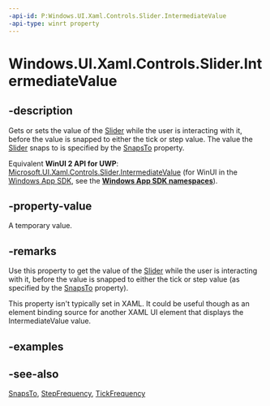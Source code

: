 ```yaml
---
-api-id: P:Windows.UI.Xaml.Controls.Slider.IntermediateValue
-api-type: winrt property
---
```


<!-- Property syntax
public double IntermediateValue { get;  set; }
-->

# Windows.UI.Xaml.Controls.Slider.IntermediateValue

## -description
Gets or sets the value of the [Slider](slider.md) while the user is interacting with it, before the value is snapped to either the tick or step value. The value the [Slider](slider.md) snaps to is specified by the [SnapsTo](slider_snapsto.md) property.

Equivalent **WinUI 2 API for UWP**: [Microsoft.UI.Xaml.Controls.Slider.IntermediateValue](/windows/winui/api/microsoft.ui.xaml.controls.slider.intermediatevalue) (for WinUI in the [Windows App SDK](/windows/apps/windows-app-sdk/), see the **[Windows App SDK namespaces](/windows/windows-app-sdk/api/winrt/)**).

## -property-value
A temporary value.

## -remarks

Use this property to get the value of the [Slider](slider.md) while the user is interacting with it, before the value is snapped to either the tick or step value (as specified by the [SnapsTo](slider_snapsto.md) property).

This property isn't typically set in XAML. It could be useful though as an element binding source for another XAML UI element that displays the IntermediateValue value.

## -examples

## -see-also
[SnapsTo](slider_snapsto.md), [StepFrequency](slider_stepfrequency.md), [TickFrequency](slider_tickfrequency.md)
